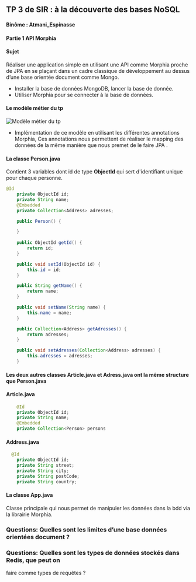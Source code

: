 ## TP 3 de SIR : à la découverte des bases NoSQL

#### Binôme : Atmani_Espinasse


#### Partie 1 API Morphia
####  Sujet
Réaliser une application simple en utilisant une API comme Morphia proche de JPA en se plaçant dans un cadre classique de développement au dessus d’une base orientée document comme Mongo.

*  Installer la base de données MongoDB, lancer la base de donnée.
*  Utiliser Morphia pour se connecter à la base de données.

  #### Le modèle métier du tp
  
 ![Modèle métier du tp](sir/tp3.png)
 
 * Implémentation de ce modèle en utilisant les différentes annotations Morphia, Ces annotations nous permettent de réaliser le mapping des données de la même manière que nous premet de le faire JPA .

#### La classe Person.java
Contient 3 variables dont id de type **ObjectId** qui sert d'identifiant unique pour chaque personne.

```Java
@Id
	private ObjectId id;
	private String name;
	@Embedded
	private Collection<Address> adresses;

	public Person() {

	}
	
	public ObjectId getId() {
		return id;
	}

	public void setId(ObjectId id) {
		this.id = id;
	}

	public String getName() {
		return name;
	}

	public void setName(String name) {
		this.name = name;
	}

	public Collection<Address> getAdresses() {
		return adresses;
	}

	public void setAdresses(Collection<Address> adresses) {
		this.adresses = adresses;
	}

```
 #### Les deux autres classes Article.java et Adress.java ont la même structure que Person.java
 
#### Article.java
```Java
	@Id
	private ObjectId id;
	private String name;
	@Embedded
	private Collection<Person> persons
```

#### Address.java
```Java
  @Id
	private ObjectId id;
	private String street;
	private String city;
	private String postCode;
	private String country;
```

#### La classe App.java
Classe principale qui nous permet de manipuler les données dans la bdd via la librairie Morphia.



### Questions: Quelles sont les limites d’une base données orientées document ?

### Questions: Quelles sont les types de données stockés dans Redis, que peut on
faire comme types de requêtes ?
